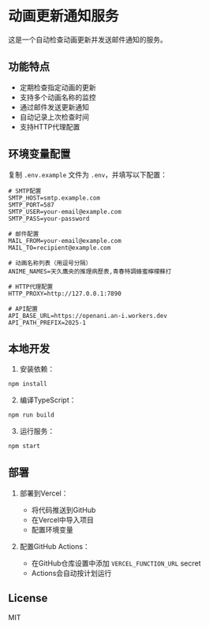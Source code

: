 # 动画更新通知服务

这是一个自动检查动画更新并发送邮件通知的服务。

## 功能特点

- 定期检查指定动画的更新
- 支持多个动画名称的监控
- 通过邮件发送更新通知
- 自动记录上次检查时间
- 支持HTTP代理配置

## 环境变量配置

复制 `.env.example` 文件为 `.env`，并填写以下配置：

```env
# SMTP配置
SMTP_HOST=smtp.example.com
SMTP_PORT=587
SMTP_USER=your-email@example.com
SMTP_PASS=your-password

# 邮件配置
MAIL_FROM=your-email@example.com
MAIL_TO=recipient@example.com

# 动画名称列表（用逗号分隔）
ANIME_NAMES=天久鷹央的推理病歷表,青春特調蜂蜜檸檬蘇打

# HTTP代理配置
HTTP_PROXY=http://127.0.0.1:7890

# API配置
API_BASE_URL=https://openani.an-i.workers.dev
API_PATH_PREFIX=2025-1
```

## 本地开发

1. 安装依赖：
```bash
npm install
```

2. 编译TypeScript：
```bash
npm run build
```

3. 运行服务：
```bash
npm start
```

## 部署

1. 部署到Vercel：
   - 将代码推送到GitHub
   - 在Vercel中导入项目
   - 配置环境变量

2. 配置GitHub Actions：
   - 在GitHub仓库设置中添加 `VERCEL_FUNCTION_URL` secret
   - Actions会自动按计划运行

## License

MIT 
